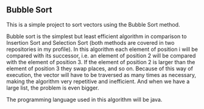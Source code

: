 ## Bubble Sort

This is a simple project to sort vectors using the Bubble Sort method.

Bubble sort is the simplest but least efficient algorithm in comparison to Insertion Sort and Selection Sort (both methods are covered in two repositories in my profile). In this algorithm each element of position i will be compared with its successor, i.e. an element of position 2 will be compared with the element of position 3. If the element of position 2 is larger than the element of position 3 they swap places, and so on. Because of this way of execution, the vector will have to be traversed as many times as necessary, making the algorithm very repetitive and inefficient. And when we have a large list, the problem is even bigger.

The programming language used in this algorithm will be java.